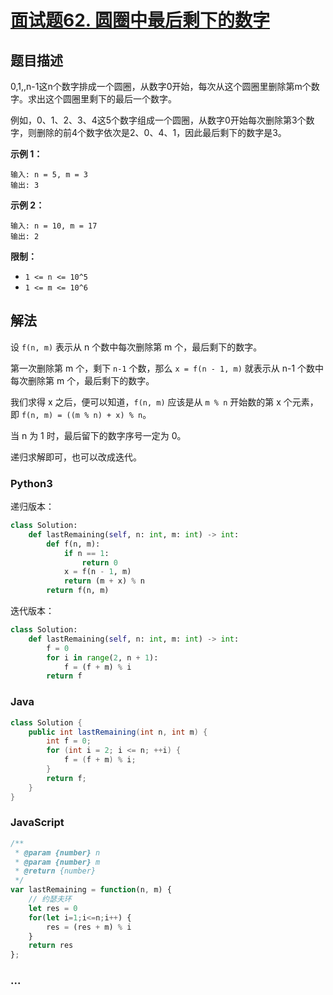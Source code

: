 # [面试题62. 圆圈中最后剩下的数字](https://leetcode-cn.com/problems/yuan-quan-zhong-zui-hou-sheng-xia-de-shu-zi-lcof/)

## 题目描述
<!-- 这里写题目描述 -->
0,1,,n-1这n个数字排成一个圆圈，从数字0开始，每次从这个圆圈里删除第m个数字。求出这个圆圈里剩下的最后一个数字。

例如，0、1、2、3、4这5个数字组成一个圆圈，从数字0开始每次删除第3个数字，则删除的前4个数字依次是2、0、4、1，因此最后剩下的数字是3。

**示例 1：**

```
输入: n = 5, m = 3
输出: 3
```

**示例 2：**

```
输入: n = 10, m = 17
输出: 2
```

**限制：**

- `1 <= n <= 10^5`
- `1 <= m <= 10^6`


## 解法
<!-- 这里可写通用的实现逻辑 -->
设 `f(n, m)` 表示从 n 个数中每次删除第 m 个，最后剩下的数字。

第一次删除第 m 个，剩下 `n-1` 个数，那么 `x = f(n - 1, m)` 就表示从 n-1 个数中每次删除第 m 个，最后剩下的数字。

我们求得 x 之后，便可以知道，`f(n, m)` 应该是从 `m % n` 开始数的第 x 个元素，即 `f(n, m) = ((m % n) + x) % n`。

当 n 为 1 时，最后留下的数字序号一定为 0。

递归求解即可，也可以改成迭代。

### Python3
<!-- 这里可写当前语言的特殊实现逻辑 -->

递归版本：

```python
class Solution:
    def lastRemaining(self, n: int, m: int) -> int:
        def f(n, m):
            if n == 1:
                return 0
            x = f(n - 1, m)
            return (m + x) % n
        return f(n, m)
```

迭代版本：

```python
class Solution:
    def lastRemaining(self, n: int, m: int) -> int:
        f = 0
        for i in range(2, n + 1):
            f = (f + m) % i
        return f
```

### Java
<!-- 这里可写当前语言的特殊实现逻辑 -->

```java
class Solution {
    public int lastRemaining(int n, int m) {
        int f = 0;
        for (int i = 2; i <= n; ++i) {
            f = (f + m) % i;
        }
        return f;
    }
}
```

### JavaScript
```js
/**
 * @param {number} n
 * @param {number} m
 * @return {number}
 */
var lastRemaining = function(n, m) {
    // 约瑟夫环
    let res = 0
    for(let i=1;i<=n;i++) {
        res = (res + m) % i
    }
    return res
};
```

### ...
```

```
